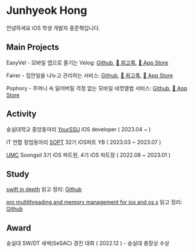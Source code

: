 # Junhyeok Hong

안녕하세요 iOS 학생 개발자 홍준혁입니다.

## Main Projects

EasyVel - 모바일 앱으로 즐기는 Velog: [Github](https://github.com/SSUDevelog/EasyVel-iOS), [📄 회고록](https://preyhong.tistory.com/m/16), [🍎 App Store](https://apps.apple.com/kr/app/%EC%9D%B4%EC%A7%80%EB%B2%A8-easyvel/id6448953485)

Fairer - 집안일을 나누고 관리하는 서비스: [Github](https://github.com/fairer-iOS/fairer-iOS), [📄 회고록](https://preyhong.tistory.com/m/19), [🍎 App Store](https://apps.apple.com/kr/app/%ED%8E%98%EC%96%B4%EB%9F%AC-fairer/id6451104062)

Pophory - 주머니 속 잃어버릴 걱정 없는 모바일 네컷앨범 서비스: [Github](https://github.com/TeamPophory/pophory-iOS), [🍎 App Store](https://apps.apple.com/kr/app/pophory/id6451004060)

## Activity

숭실대학교 중앙동아리 [YourSSU](https://intro.yourssu.com/) iOS developer ( 2023.04 ~ )

IT 연합 창업동아리 [SOPT](https://sopt.org) 32기 iOS파트 YB ( 2023.03 ~ 2023.07 )

[UMC](https://www.makeus.in/umc) Soongsil 3기 iOS 파트원, 4기 iOS 파트장 ( 2022.08 ~ 2023.01 )    

## Study

[swift in depth](https://www.manning.com/books/swift-in-depth) 읽고 정리: [Github](https://github.com/hongjunehuke/SwiftInDepth)

[pro multithreading and memory management for ios and os x](https://www.amazon.com/Pro-Multithreading-Memory-Management-iOS/dp/1430241160) 읽고 정리: [Github](https://github.com/hongjunehuke/pro-multithreading-and-memory-management-for-ios-and-os-x)

## Award

숭실대 SW/DT 새싹(SeSAC) 경진 대회 ( 2022.12 ) - 숭실대 총장상 수상
